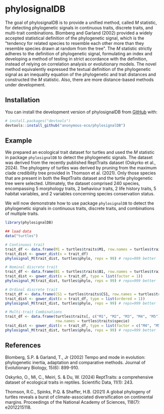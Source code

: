 # phylosignalDB

<!-- badges: start -->

<!-- badges: end -->

The goal of phylosignalDB is to provide a unified method, called *M* statistic, for detecting phylogenetic signals in continuous traits, discrete traits, and multi-trait combinations. Blomberg and Garland (2002) provided a widely accepted statistical definition of the phylogenetic signal, which is the "tendency for related species to resemble each other more than they resemble species drawn at random from the tree". The *M* statistic strictly adheres to the definition of phylogenetic signal, formulating an index and developing a method of testing in strict accordance with the definition, instead of relying on correlation analysis or evolutionary models. The novel method equivalently expressed the textual definition of the phylogenetic signal as an inequality equation of the phylogenetic and trait distances and constructed the *M* statistic. Also, there are more distance-based methods under development.

## Installation

You can install the development version of phylosignalDB from [GitHub](https://github.com/) with:

``` r
# install.packages("devtools")
devtools::install_github("anonymous-eco/phylosignalDB")
```

## Example

We prepared an ecological trait dataset for turtles and used the *M* statistic in package `phylosignalDB` to detect the phylogenetic signals. The dataset was derived from the recently published ReptTraits dataset (Oskyrko et al., 2024). The phylogeny of turtles was derived by pruning from the maximum clade credibility tree provided in Thomson et al. (2021). Only those species that are present in both the ReptTraits dataset and the turtle phylogenetic tree were selected. Ultimately, the dataset comprised 240 species, encompassing 5 morphology traits, 2 behaviour traits, 2 life history traits, 5 habitat variables, and 2 variables concerning species conservation status.

We will now demonstrate how to use package `phylosignalDB` to detect the phylogenetic signals in continuous traits, discrete traits, and combinations of multiple traits.

``` r
library(phylosignalDB)

## load data
data("turtles")

# Continuous trait
trait_df <- data.frame(M1 = turtles$traits$M1, row.names = turtles$traits$specie)
trait_dist <- gower_dist(x = trait_df)
phylosignal_M(trait_dist, turtles$phylo, reps = 99) # reps=999 better

# Nominal discrete trait
trait_df <- data.frame(B1 = turtles$traits$B1, row.names = turtles$traits$specie)
trait_dist <- gower_dist(x = trait_df, type = list(factor = 1))
phylosignal_M(trait_dist, turtles$phylo, reps = 99) # reps=999 better

# Ordinal discrete trait
trait_df <- data.frame(CS1 = turtles$traits$CS1, row.names = turtles$traits$specie)
trait_dist <- gower_dist(x = trait_df, type = list(ordered = 1))
phylosignal_M(trait_dist, turtles$phylo, reps = 99) # reps=999 better

# Multi-trait Combinations
trait_df <- data.frame(turtles$traits[, c("M1", "M2", "M3", "M4", "M5")],
                       row.names = turtles$traits$specie)
trait_dist <- gower_dist(x = trait_df, type = list(factor = c("M4", "M5")))
phylosignal_M(trait_dist, turtles$phylo, reps = 99) # reps=999 better
```

## References

Blomberg, S.P. & Garland, T., Jr (2002) Tempo and mode in evolution: phylogenetic inertia, adaptation and comparative methods. Journal of Evolutionary Biology, 15(6): 899-910.

Oskyrko, O., Mi, C., Meiri, S. & Du, W. (2024) ReptTraits: a comprehensive dataset of ecological traits in reptiles. Scientific Data, 11(1): 243.

Thomson, R.C., Spinks, P.Q. & Shaffer, H.B. (2021) A global phylogeny of turtles reveals a burst of climate-associated diversification on continental margins. Proceedings of the National Academy of Sciences, 118(7): e2012215118.
